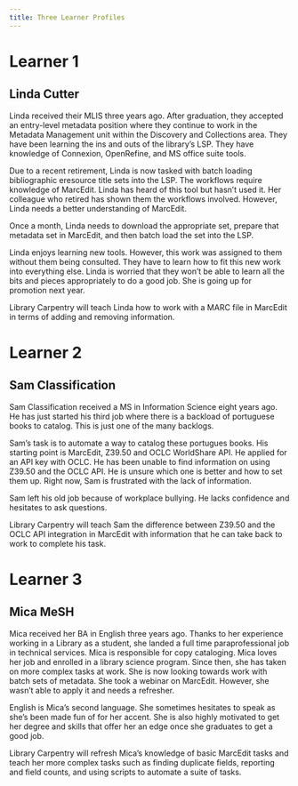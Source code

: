 ```yaml
---
title: Three Learner Profiles
---
```


# Learner 1
## Linda Cutter
Linda received their MLIS three years ago. After graduation, they accepted an entry-level metadata position where they continue to work in the Metadata Management unit within the Discovery and Collections area. They have been learning the ins and outs of the library’s LSP. They have knowledge of Connexion, OpenRefine, and MS office suite tools.

Due to a recent retirement, Linda is now tasked with batch loading bibliographic eresource title sets into the LSP. The workflows require knowledge of MarcEdit. Linda has heard of this tool but hasn’t used it. Her colleague who retired has shown them the workflows involved. However, Linda needs a better understanding of MarcEdit.

Once a month, Linda needs to download the appropriate set, prepare that metadata set in MarcEdit, and then batch load the set into the LSP.

Linda enjoys learning new tools. However, this work was assigned to them without them being consulted. They have to learn how to fit this new work into everything else. Linda is worried that they won’t be able to learn all the bits and pieces appropriately to do a good job. She is going up for promotion next year.

Library Carpentry will teach Linda how to work with a MARC file in MarcEdit in terms of adding and removing information. 

# Learner 2
## Sam Classification
Sam Classification received a MS in Information Science eight years ago. He has just started his third job where there is a backload of portuguese books to catalog. This is just one of the many backlogs.

Sam’s task is to automate a way to catalog these portugues books. His starting point is MarcEdit, Z39.50 and OCLC WorldShare API. He applied for an API key with OCLC. He has been unable to find information on using Z39.50 and the OCLC API. He is unsure which one is better and how to set them up. Right now, Sam is frustrated with the lack of information.

Sam left his old job because of workplace bullying. He lacks confidence and hesitates to ask questions.

Library Carpentry will teach Sam the difference between Z39.50 and the OCLC API integration in MarcEdit with information that he can take back to work to complete his task.

# Learner 3
## Mica MeSH
Mica received her BA in English three years ago. Thanks to her experience working in a Library as a student, she landed a full time paraprofessional job in technical services. Mica is responsible for copy cataloging.
Mica loves her job and enrolled in a library science program. Since then, she has taken on more complex tasks at work. She is now looking towards work with batch sets of metadata. She took a webinar on MarcEdit. However, she wasn’t able to apply it and needs a refresher.

English is Mica’s second language. She sometimes hesitates to speak as she’s been made fun of for her accent. She is also highly motivated to get her degree and skills that offer her an edge once she graduates to get a good job.

Library Carpentry will refresh Mica’s knowledge of basic MarcEdit tasks and teach her more complex tasks such as finding duplicate fields, reporting and field counts, and using scripts to automate a suite of tasks.
